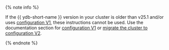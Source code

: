 {% note info %}

If the {{ ydb-short-name }} version in your cluster is older than v25.1 and/or uses [configuration V1](../../configuration-v1/index.md), these instructions cannot be used. Use the documentation section for [configuration V1](../../configuration-v1/index.md) or [migrate the cluster to configuration V2](../../migration/migration-to-v2.md).

{% endnote %}